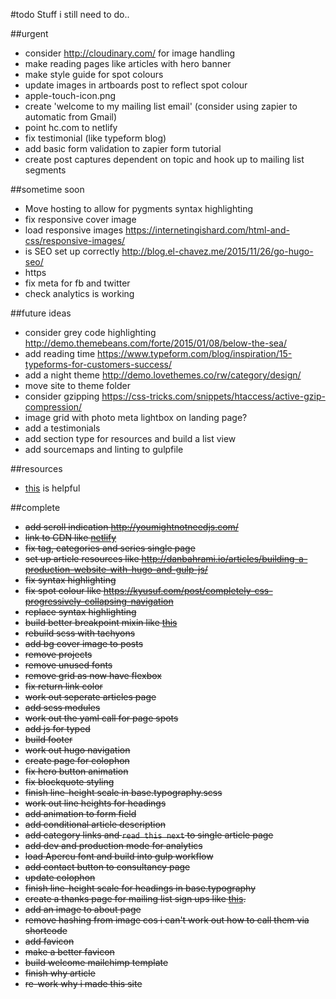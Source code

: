#todo
Stuff i still need to do..


##urgent
- consider http://cloudinary.com/ for image handling
- make reading pages like articles with hero banner
- make style guide for spot colours
- update images in artboards post to reflect spot colour
- apple-touch-icon.png
- create 'welcome to my mailing list email' (consider using zapier to automatic from Gmail)
- point hc.com to netlify
- fix testimonial (like typeform blog)
- add basic form validation to zapier form tutorial
- create post captures dependent on topic and hook up to mailing list segments


##sometime soon
- Move hosting to allow for pygments syntax highlighting
- fix responsive cover image
- load responsive images https://internetingishard.com/html-and-css/responsive-images/
- is SEO set up correctly http://blog.el-chavez.me/2015/11/26/go-hugo-seo/
- https
- fix meta for fb and twitter
- check analytics is working


##future ideas
- consider grey code highlighting http://demo.themebeans.com/forte/2015/01/08/below-the-sea/
- add reading time https://www.typeform.com/blog/inspiration/15-typeforms-for-customers-success/
- add a night theme http://demo.lovethemes.co/rw/category/design/
- move site to theme folder
- consider gzipping https://css-tricks.com/snippets/htaccess/active-gzip-compression/
- image grid with photo meta lightbox on landing page?
- add a testimonials
- add section type for resources and build a list view
- add sourcemaps and linting to gulpfile


##resources
- [this](https://github.com/IvanChou/hugo-theme-vec) is helpful


##complete
- ~~add scroll indication http://youmightnotneedjs.com/~~
- ~~link to CDN like [netlify](https://www.netlify.com/blog/2016/09/21/a-step-by-step-guide-hugo-on-netlify/)~~
- ~~fix tag, categories and series single page~~
- ~~set up article resources like
http://danbahrami.io/articles/building-a-production-website-with-hugo-and-gulp-js/~~
- ~~fix syntax highlighting~~
- ~~fix spot colour like https://kyusuf.com/post/completely-css-progressively-collapsing-navigation~~
- ~~replace syntax highlighting~~
- ~~build better breakpoint mixin like [this](https://medium.freecodecamp.com/the-100-correct-way-to-do-css-breakpoints-88d6a5ba1862#.3wje0ib56)~~
- ~~rebuild scss with tachyons~~
- ~~add bg cover image to posts~~
- ~~remove projects~~
- ~~remove unused fonts~~
- ~~remove grid as now have flexbox~~
- ~~fix return link color~~
- ~~work out seperate articles page~~
- ~~add scss modules~~
- ~~work out the yaml call for page spots~~
- ~~add js for typed~~
- ~~build footer~~
- ~~work out hugo navigation~~
- ~~create page for colophon~~
- ~~fix hero button animation~~
- ~~fix blockquote styling~~
- ~~finish line-height scale in base.typography.scss~~
- ~~work out line heights for headings~~
- ~~add animation to form field~~
- ~~add conditional article description~~
- ~~add category links and `read this next` to single article page~~
- ~~add dev and production mode for analytics~~
- ~~load Apercu font and build into gulp workflow~~
- ~~add contact button to consultancy page~~
- ~~update colophon~~
- ~~finish line-height scale for headings in base.typography~~
- ~~create a thanks page for mailing list sign ups like [this](https://pjrvs.com/thanks/).~~
- ~~add an image to about page~~
- ~~remove hashing from image cos i can't work out how to call them via shortcode~~
- ~~add favicon~~
- ~~make a better favicon~~
- ~~build welcome mailchimp template~~
- ~~finish why article~~
- ~~re-work why i made this site~~
